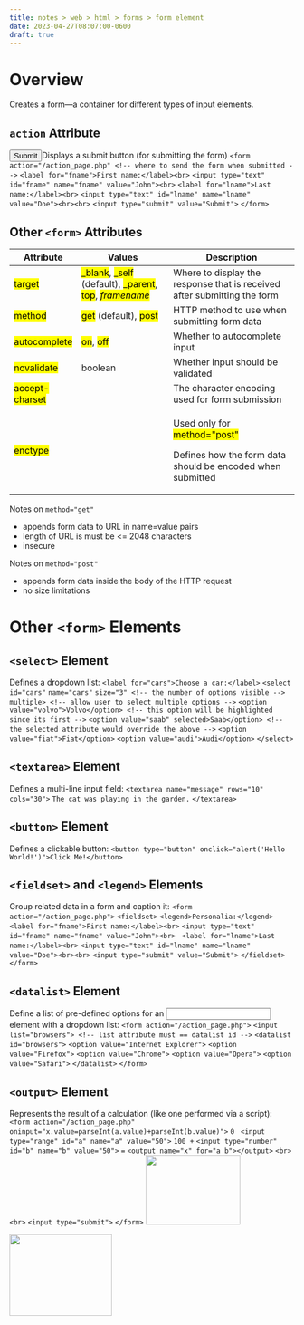 ```yaml
---
title: notes > web > html > forms > form element
date: 2023-04-27T08:07:00-0600
draft: true
---
```

# Overview
Creates a form—a container for different types of input elements.

## `action` Attribute
<input type="submit">Displays a submit button (for submitting the form)
`<form action="/action_page.php" <!-- where to send the form when submitted -->`
`<label for="fname">First name:</label><br>`
`<input type="text" id="fname" name="fname" value="John"><br>`
`<label for="lname">Last name:</label><br>`
`<input type="text" id="lname" name="lname" value="Doe"><br><br>`
`<input type="submit" value="Submit">`
`</form>`

## Other `<form>` Attributes
<table>
<colgroup>
<col style="width: 18%" />
<col style="width: 34%" />
<col style="width: 47%" />
</colgroup>
<thead>
<tr class="header">
<th>Attribute</th>
<th>Values</th>
<th>Description</th>
</tr>
</thead>
<tbody>
<tr class="odd">
<td><mark>target</mark></td>
<td><mark>_blank</mark>, <mark>_self</mark> (default), <mark>_parent</mark>, <mark>top</mark>, <em><mark>framename</mark></em></td>
<td>Where to display the response that is received after submitting the form</td>
</tr>
<tr class="even">
<td><mark>method</mark></td>
<td><mark>get</mark> (default), <mark>post</mark></td>
<td>HTTP method to use when submitting form data</td>
</tr>
<tr class="odd">
<td><mark>autocomplete</mark></td>
<td><mark>on</mark>, <mark>off</mark></td>
<td>Whether to autocomplete input</td>
</tr>
<tr class="even">
<td><mark>novalidate</mark></td>
<td>boolean</td>
<td>Whether input should be validated</td>
</tr>
<tr class="odd">
<td><mark>accept-charset</mark></td>
<td></td>
<td>The character encoding used for form submission</td>
</tr>
<tr class="even">
<td><mark>enctype</mark></td>
<td></td>
<td><p>Used only for <mark>method="post"</mark></p>
<p>Defines how the form data should be encoded when submitted</p></td>
</tr>
</tbody>
</table>

Notes on `method="get"`
- appends form data to URL in name=value pairs
- length of URL is must be <= 2048 characters
- insecure

Notes on `method="post"`
- appends form data inside the body of the HTTP request
- no size limitations

# Other `<form>` Elements
## `<select>` Element
Defines a dropdown list:
`<label for="cars">Choose a car:</label>`
`<select`
`id="cars"`
`name="cars"`
`size="3" <!-- the number of options visible -->`
`multiple> <!-- allow user to select multiple options -->`
`<option value="volvo">Volvo</option> <!-- this option will be highlighted since its first -->`
`<option value="saab" selected>Saab</option> <!-- the selected attribute would override the above -->`
`<option value="fiat">Fiat</option>`
`<option value="audi">Audi</option>`
`</select>`

## `<textarea>` Element
Defines a multi-line input field:
`<textarea name="message" rows="10" cols="30">`
`The cat was playing in the garden.`
`</textarea>`

## `<button>` Element
Defines a clickable button:
`<button type="button" onclick="alert('Hello World!')">Click Me!</button>`

## `<fieldset>` and `<legend>` Elements
Group related data in a form and caption it:
`<form action="/action_page.php">`
`<fieldset>`
`<legend>Personalia:</legend>`
`<label for="fname">First name:</label><br>`
`<input type="text" id="fname" name="fname" value="John"><br>`
` <label for="lname">Last name:</label><br>`
`<input type="text" id="lname" name="lname" value="Doe"><br><br>`
`<input type="submit" value="Submit">`
`</fieldset>`
`</form>`

## `<datalist>` Element
Define a list of pre-defined options for an <input> element with a dropdown list:
`<form action="/action_page.php">`
`<input list="browsers"> <!-- list attribute must == datalist id -->`
`<datalist id="browsers">`
`<option value="Internet Explorer">`
`<option value="Firefox">`
`<option value="Chrome">`
`<option value="Opera">`
`<option value="Safari">`
`</datalist>`
`</form>`

## `<output>` Element
Represents the result of a calculation (like one performed via a script):
`<form action="/action_page.php"`
`oninput="x.value=parseInt(a.value)+parseInt(b.value)">`
`0`
` <input type="range" id="a" name="a" value="50">`
`100 +`
`<input type="number" id="b" name="b" value="50">`
`=`
`<output name="x" for="a b"></output>`
`<br><br>`
`<input type="submit">`
`</form>`
<img src="media/xHTML_Forms---form--Element-image1.png" style="width:1.74167in;height:1.28333in" />

<img src="media/xHTML_Forms---form--Element-image2.png" style="width:1.88333in;height:1.5in" />
